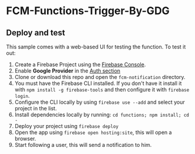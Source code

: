 # FCM-Functions-Trigger-By-GDG




## Deploy and test

This sample comes with a web-based UI for testing the function. To test it out:

 1. Create a Firebase Project using the [Firebase Console](https://console.firebase.google.com).
 1. Enable **Google Provider** in the [Auth section](https://console.firebase.google.com/project/_/authentication/providers)
 1. Clone or download this repo and open the `fcm-notification` directory.
 1. You must have the Firebase CLI installed. If you don't have it install it with `npm install -g firebase-tools` and then configure it with `firebase login`.
 1. Configure the CLI locally by using `firebase use --add` and select your project in the list.
 1. Install dependencies locally by running: `cd functions; npm install; cd -`
 1. Deploy your project using `firebase deploy`
 1. Open the app using `firebase open hosting:site`, this will open a browser.
 1. Start following a user, this will send a notification to him.

